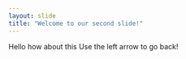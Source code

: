 ```yaml
---
layout: slide
title: "Welcome to our second slide!"
---
```

Hello how about this
Use the left arrow to go back!
